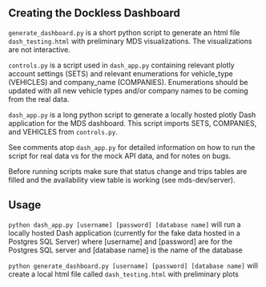 ## Creating the Dockless Dashboard

`generate_dashboard.py` is a short python script to generate an html file `dash_testing.html` with preliminary MDS visualizations. The visualizations are not interactive. 

`controls.py` is a script used in `dash_app.py` containing relevant plotly account settings (SETS) and relevant enumerations for vehicle_type (VEHICLES) and company_name (COMPANIES). Enumerations should be updated with all new vehicle types and/or company names to be coming from the real data.

`dash_app.py` is a long python script to generate a locally hosted plotly Dash application for the MDS dashboard. This script imports SETS, COMPANIES, and VEHICLES from `controls.py`.


See comments atop `dash_app.py` for detailed information on how to run the script for real data vs for the mock API data, and for notes on bugs.

Before running scripts make sure that status change and trips tables are filled and the availability view table is working (see mds-dev/server). 



## Usage

`python dash_app.py [username] [password] [database name]` will run a locally hosted Dash application (currently for the fake data hosted in a Postgres SQL Server) where [username] and [password] are for the Postgres SQL server and [database name] is the name of the database 

`python generate_dashboard.py [username] [password] [database name]` will create a local html file called `dash_testing.html` with preliminary plots
